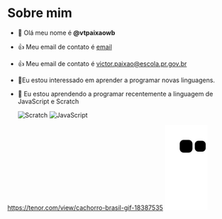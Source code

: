 # Sobre mim
- 👋 Olá meu nome é **@vtpaixaowb**
- :+1: Meu email de contato é [email](victor.paixao@escola.pr.gov.br)
- :+1: Meu email de contato é victor.paixao@escola.pr.gov.br
- 👀Eu estou interessado em aprender a programar novas linguagens.
- 🌱 Eu estou aprendendo a programar recentemente a linguagem de JavaScript e Scratch

	![Scratch](https://img.shields.io/badge/Scratch-4D97FF?style=for-the-badge&logo=Scratch&logoColor=white)
  ![JavaScript](https://img.shields.io/badge/JavaScript-323330?style=for-the-badge&logo=javascript&logoColor=F7DF1E)

 https://tenor.com/view/cachorro-brasil-gif-18387535
 ![Snake animation](https://github.com/rafaballerini/rafaballerini/blob/output/github-contribution-grid-snake.svg)

